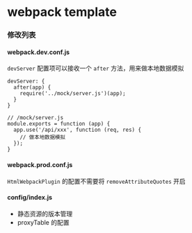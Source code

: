 webpack template
===

### 修改列表

#### webpack.dev.conf.js

`devServer` 配置项可以接收一个 `after` 方法，用来做本地数据模拟

```
devServer: {
  after(app) {
    require('../mock/server.js')(app);
  }
}
```

```
// /mock/server.js
module.exports = function (app) {
  app.use('/api/xxx', function (req, res) {
    // 做本地数据模拟
  });
}
```

#### webpack.prod.conf.js

`HtmlWebpackPlugin` 的配置不需要将 `removeAttributeQuotes` 开启

#### config/index.js

- 静态资源的版本管理
- proxyTable 的配置
